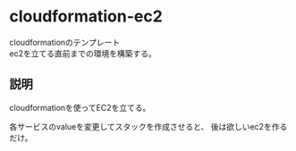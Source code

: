 # cloudformation-ec2
cloudformationのテンプレート  
ec2を立てる直前までの環境を構築する。
## 説明
cloudformationを使ってEC2を立てる。

各サービスのvalueを変更してスタックを作成させると、
後は欲しいec2を作るだけ。